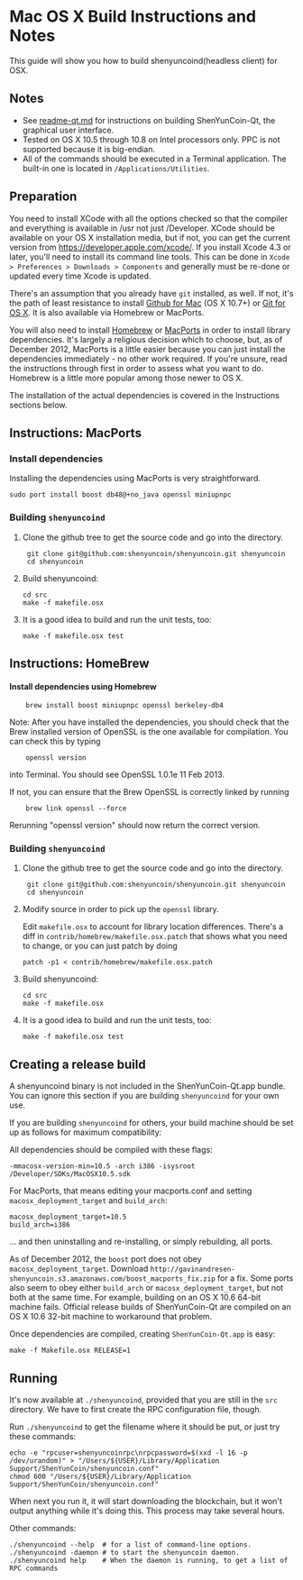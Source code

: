 Mac OS X Build Instructions and Notes
====================================
This guide will show you how to build shenyuncoind(headless client) for OSX.

Notes
-----

* See [readme-qt.md](readme-qt.md) for instructions on building ShenYunCoin-Qt, the
graphical user interface.
* Tested on OS X 10.5 through 10.8 on Intel processors only. PPC is not
supported because it is big-endian.
* All of the commands should be executed in a Terminal application. The
built-in one is located in `/Applications/Utilities`.

Preparation
-----------

You need to install XCode with all the options checked so that the compiler
and everything is available in /usr not just /Developer. XCode should be
available on your OS X installation media, but if not, you can get the
current version from https://developer.apple.com/xcode/. If you install
Xcode 4.3 or later, you'll need to install its command line tools. This can
be done in `Xcode > Preferences > Downloads > Components` and generally must
be re-done or updated every time Xcode is updated.

There's an assumption that you already have `git` installed, as well. If
not, it's the path of least resistance to install [Github for Mac](https://mac.github.com/)
(OS X 10.7+) or
[Git for OS X](https://code.google.com/p/git-osx-installer/). It is also
available via Homebrew or MacPorts.

You will also need to install [Homebrew](http://mxcl.github.io/homebrew/)
or [MacPorts](https://www.macports.org/) in order to install library
dependencies. It's largely a religious decision which to choose, but, as of
December 2012, MacPorts is a little easier because you can just install the
dependencies immediately - no other work required. If you're unsure, read
the instructions through first in order to assess what you want to do.
Homebrew is a little more popular among those newer to OS X.

The installation of the actual dependencies is covered in the Instructions
sections below.

Instructions: MacPorts
----------------------

### Install dependencies

Installing the dependencies using MacPorts is very straightforward.

    sudo port install boost db48@+no_java openssl miniupnpc

### Building `shenyuncoind`

1. Clone the github tree to get the source code and go into the directory.

        git clone git@github.com:shenyuncoin/shenyuncoin.git shenyuncoin
        cd shenyuncoin

2.  Build shenyuncoind:

        cd src
        make -f makefile.osx

3.  It is a good idea to build and run the unit tests, too:

        make -f makefile.osx test

Instructions: HomeBrew
----------------------

#### Install dependencies using Homebrew

        brew install boost miniupnpc openssl berkeley-db4

Note: After you have installed the dependencies, you should check that the Brew installed version of OpenSSL is the one available for compilation. You can check this by typing

        openssl version

into Terminal. You should see OpenSSL 1.0.1e 11 Feb 2013.

If not, you can ensure that the Brew OpenSSL is correctly linked by running

        brew link openssl --force

Rerunning "openssl version" should now return the correct version.

### Building `shenyuncoind`

1. Clone the github tree to get the source code and go into the directory.

        git clone git@github.com:shenyuncoin/shenyuncoin.git shenyuncoin
        cd shenyuncoin

2.  Modify source in order to pick up the `openssl` library.

    Edit `makefile.osx` to account for library location differences. There's a
    diff in `contrib/homebrew/makefile.osx.patch` that shows what you need to
    change, or you can just patch by doing

        patch -p1 < contrib/homebrew/makefile.osx.patch

3.  Build shenyuncoind:

        cd src
        make -f makefile.osx

4.  It is a good idea to build and run the unit tests, too:

        make -f makefile.osx test

Creating a release build
------------------------

A shenyuncoind binary is not included in the ShenYunCoin-Qt.app bundle. You can ignore
this section if you are building `shenyuncoind` for your own use.

If you are building `shenyuncoind` for others, your build machine should be set up
as follows for maximum compatibility:

All dependencies should be compiled with these flags:

    -mmacosx-version-min=10.5 -arch i386 -isysroot /Developer/SDKs/MacOSX10.5.sdk

For MacPorts, that means editing your macports.conf and setting
`macosx_deployment_target` and `build_arch`:

    macosx_deployment_target=10.5
    build_arch=i386

... and then uninstalling and re-installing, or simply rebuilding, all ports.

As of December 2012, the `boost` port does not obey `macosx_deployment_target`.
Download `http://gavinandresen-shenyuncoin.s3.amazonaws.com/boost_macports_fix.zip`
for a fix. Some ports also seem to obey either `build_arch` or
`macosx_deployment_target`, but not both at the same time. For example, building
on an OS X 10.6 64-bit machine fails. Official release builds of ShenYunCoin-Qt are
compiled on an OS X 10.6 32-bit machine to workaround that problem.

Once dependencies are compiled, creating `ShenYunCoin-Qt.app` is easy:

    make -f Makefile.osx RELEASE=1

Running
-------

It's now available at `./shenyuncoind`, provided that you are still in the `src`
directory. We have to first create the RPC configuration file, though.

Run `./shenyuncoind` to get the filename where it should be put, or just try these
commands:

    echo -e "rpcuser=shenyuncoinrpc\nrpcpassword=$(xxd -l 16 -p /dev/urandom)" > "/Users/${USER}/Library/Application Support/ShenYunCoin/shenyuncoin.conf"
    chmod 600 "/Users/${USER}/Library/Application Support/ShenYunCoin/shenyuncoin.conf"

When next you run it, it will start downloading the blockchain, but it won't
output anything while it's doing this. This process may take several hours.

Other commands:

    ./shenyuncoind --help  # for a list of command-line options.
    ./shenyuncoind -daemon # to start the shenyuncoin daemon.
    ./shenyuncoind help    # When the daemon is running, to get a list of RPC commands
